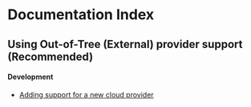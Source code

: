 # Documentation Index

## Using Out-of-Tree (External) provider support (Recommended)

#### Development
* [Adding support for a new cloud provider](development/cp_support_new.md)
